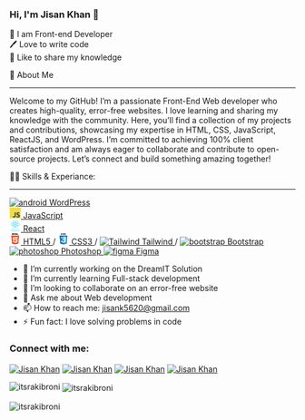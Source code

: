 ### Hi, I'm Jisan Khan 👋

👑 I am Front-end Developer <br/>
🖊️ Love to write code <br/>
🎤 Like to share my knowledge

🚀 About Me<hr/>

Welcome to my GitHub! I’m a passionate Front-End Web developer who creates high-quality, error-free websites. I love learning and sharing my knowledge with the community. Here, you’ll find a collection of my projects and contributions, showcasing my expertise in HTML, CSS, JavaScript, ReactJS, and WordPress. I’m committed to achieving 100% client satisfaction and am always eager to collaborate and contribute to open-source projects. Let’s connect and build something amazing together!

👨‍💻 Skills & Experiance:<hr />

<a href="https://wordpress.com" target="_blank" rel="noreferrer"  > <img src="https://s1.wp.com/i/favicon.ico" alt="android" width="20" height="20"/> WordPress </a><br/>
<a href="https://developer.mozilla.org/en-US/docs/Web/JavaScript" target="_blank" rel="noreferrer"  > <img src="https://raw.githubusercontent.com/devicons/devicon/master/icons/javascript/javascript-original.svg" alt="javascript" width="20" height="20"/> JavaScript </a><br/>
<a href="https://reactjs.org/" target="_blank" rel="noreferrer"  > <img src="https://raw.githubusercontent.com/devicons/devicon/master/icons/react/react-original-wordmark.svg" alt="react" width="20" height="20"/> React </a><br/>
<a href="https://www.w3.org/html/" target="_blank" rel="noreferrer"  > <img src="https://raw.githubusercontent.com/devicons/devicon/master/icons/html5/html5-original-wordmark.svg" alt="html5" width="20" height="20"/> HTML5 </a>/ <a href="https://www.w3schools.com/css/" target="_blank" rel="noreferrer"  > <img src="https://raw.githubusercontent.com/devicons/devicon/master/icons/css3/css3-original-wordmark.svg" alt="css3" width="20" height="20"/> CSS3 </a>/ <a href="https://www.tailwindcss.com" target="_blank" rel="noreferrer"  > <img src="https://tailwindcss.com/favicons/favicon-32x32.png" alt="Tailwind" width="20" height="20"/> Tailwind </a>/ <a href="https://getbootstrap.com" target="_blank" rel="noreferrer"  > <img src="https://getbootstrap.com/docs/5.3/assets/brand/bootstrap-logo-shadow.png" alt="bootstrap" width="20" height="20"/> Bootstrap </a><br/>
<a href="https://www.figma.com/en" target="_blank" rel="noreferrer"  > <img src="https://www.adobe.com/cc-shared/assets/img/product-icons/svg/photoshop-64.svg" alt="photoshop" width="20" height="20"/> Photoshop </a><a href="https://www.photoshop.com/en" target="_blank" rel="noreferrer"  > <img src="https://static.figma.com/app/icon/1/favicon.svg" alt="figma" width="20" height="20"/> Figma </a><br/>

- 🔭 I’m currently working on the DreamIT Solution
- 🌱 I’m currently learning Full-stack development 
- 👯 I’m looking to collaborate on an error-free website 
- 💬 Ask me about Web development 
- 📫 How to reach me: jisank5620@gmail.com 
- ⚡ Fun fact:  I love solving problems in code 


<h3 align="left">Connect with me:</h3>
<p align="left">
<a href="https://twitter.com/jisan5620jk" target="blank"><img align="center" src="https://raw.githubusercontent.com/rahuldkjain/github-profile-readme-generator/master/src/images/icons/Social/twitter.svg" alt="Jisan Khan" height="30" width="30" /></a>
<a href="https://linkedin.com/in/jisan5620jk" target="blank"><img align="center" src="https://raw.githubusercontent.com/rahuldkjain/github-profile-readme-generator/master/src/images/icons/Social/linked-in-alt.svg" alt="Jisan Khan" height="30" width="30" /></a>
<a href="https://fb.com/jisan5620jk" target="blank"><img align="center" src="https://raw.githubusercontent.com/rahuldkjain/github-profile-readme-generator/master/src/images/icons/Social/facebook.svg" alt="Jisan Khan" height="30" width="30" /></a>
<a href="https://instagram.com/jisan5620jk" target="blank"><img align="center" src="https://raw.githubusercontent.com/rahuldkjain/github-profile-readme-generator/master/src/images/icons/Social/instagram.svg" alt="Jisan Khan" height="30" width="30" /></a>
</p>

<p><img align="left" src="https://github-readme-stats.vercel.app/api/top-langs?username=jisan5620jk&show_icons=true&locale=en&layout=compact" alt="itsrakibroni" /></p>

<p>&nbsp;<img align="center" src="https://github-readme-stats.vercel.app/api?username=jisan5620jk&show_icons=true&locale=en" alt="itsrakibroni" /></p>

<p><img align="center" src="https://github-readme-streak-stats.herokuapp.com/?user=jisan5620jk&" alt="itsrakibroni" /></p>
